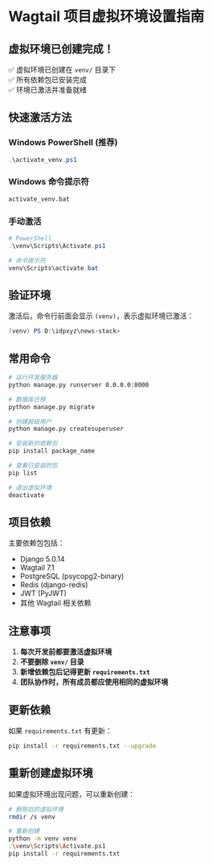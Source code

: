 # Wagtail 项目虚拟环境设置指南

## 虚拟环境已创建完成！

✅ 虚拟环境已创建在 `venv/` 目录下  
✅ 所有依赖包已安装完成  
✅ 环境已激活并准备就绪

## 快速激活方法

### Windows PowerShell (推荐)

```powershell
.\activate_venv.ps1
```

### Windows 命令提示符

```cmd
activate_venv.bat
```

### 手动激活

```powershell
# PowerShell
.\venv\Scripts\Activate.ps1

# 命令提示符
venv\Scripts\activate.bat
```

## 验证环境

激活后，命令行前面会显示 `(venv)`，表示虚拟环境已激活：

```powershell
(venv) PS D:\idpxyz\news-stack>
```

## 常用命令

```bash
# 运行开发服务器
python manage.py runserver 0.0.0.0:8000

# 数据库迁移
python manage.py migrate

# 创建超级用户
python manage.py createsuperuser

# 安装新的依赖包
pip install package_name

# 查看已安装的包
pip list

# 退出虚拟环境
deactivate
```

## 项目依赖

主要依赖包包括：

- Django 5.0.14
- Wagtail 7.1
- PostgreSQL (psycopg2-binary)
- Redis (django-redis)
- JWT (PyJWT)
- 其他 Wagtail 相关依赖

## 注意事项

1. **每次开发前都要激活虚拟环境**
2. **不要删除 `venv/` 目录**
3. **新增依赖包后记得更新 `requirements.txt`**
4. **团队协作时，所有成员都应使用相同的虚拟环境**

## 更新依赖

如果 `requirements.txt` 有更新：

```bash
pip install -r requirements.txt --upgrade
```

## 重新创建虚拟环境

如果虚拟环境出现问题，可以重新创建：

```bash
# 删除旧的虚拟环境
rmdir /s venv

# 重新创建
python -m venv venv
.\venv\Scripts\Activate.ps1
pip install -r requirements.txt
```

